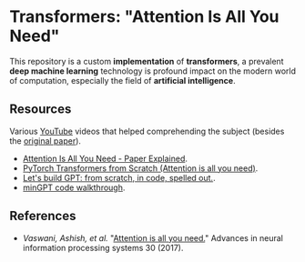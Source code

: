 # Transformers: "Attention Is All You Need"

This repository is a custom **implementation** of **transformers**, a prevalent **deep machine learning** technology is profound impact on the modern world of computation, especially the field of **artificial intelligence**.

## Resources

Various [YouTube](https://youtube.com) videos that helped comprehending the subject (besides the [original paper](https://arxiv.org/abs/1706.03762)).
* [Attention Is All You Need - Paper Explained](https://www.youtube.com/watch?v=XowwKOAWYoQ&t=201s&ab_channel=HalflingWizard).
* [PyTorch Transformers from Scratch (Attention is all you need)](https://www.youtube.com/watch?v=U0s0f995w14&ab_channel=AladdinPersson).
* [Let's build GPT: from scratch, in code, spelled out.](https://www.youtube.com/watch?v=kCc8FmEb1nY&ab_channel=AndrejKarpathy).
* [minGPT code walkthrough](https://www.youtube.com/watch?v=-6_CvTdzMRY&ab_channel=MarkSaroufim).

## References

* *Vaswani, Ashish, et al.* "[Attention is all you need.](https://arxiv.org/abs/1706.03762)" Advances in neural information processing systems 30 (2017).
